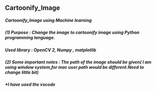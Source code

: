 ## Cartoonify_Image
#####  Cartoonify_Image using Machine learning
##### (1) Purpose : Change the image to cartoonify image using Python programming language.
##### Used library : OpenCV 2, Numpy , matplotlib
##### (2) Some important notes : The path of the image should be given( I am using window system,for mac user path would be different.Need to change little bit) 
##### *I have used the vscode 
